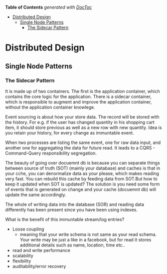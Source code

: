 <!-- START doctoc generated TOC please keep comment here to allow auto update -->
<!-- DON'T EDIT THIS SECTION, INSTEAD RE-RUN doctoc TO UPDATE -->
**Table of Contents**  *generated with [DocToc](https://github.com/thlorenz/doctoc)*

- [Distributed Design](#distributed-design)
  - [Single Node Patterns](#single-node-patterns)
    - [The Sidecar Pattern](#the-sidecar-pattern)

<!-- END doctoc generated TOC please keep comment here to allow auto update -->

# Distributed Design

## Single Node Patterns

### The Sidecar Pattern

It is made up of two containers.  The first is the application container, which contains the core logic for the application.
There is a sidecar container, which is responsible to augment and improve the application container, without the application container knowlege.


Event sourcing is about how your store data. The record will be stored with the history. For e.g. if the user has changed quantity in his shopping cart item, it should store previous as well as a new row with new quantity. Idea is you retain your history, for every change as immuntable event. 

When two processes are listing the same event, one for raw data input, and another one for aggregating the data for future read. It leads to a CQRS - Command-Query responsibility segregation.

The beauty of going over docuemnt db is because you can separate things between source of truth (SOT) (mainly your database) and caches is that in your cche, you can denormalize data as your please, which makes reading very fast. You can rebuild this cache by feeding data from SOT.But how to keep it updated when SOT is updated? The solution is you need some form of events that is generated on change and your cache (docuemnt db) will update the same accordingly.

The whole of writing data into the database (SOR) and reading data differently has been present since you have been using indexes.

What is the benefit of this immuntable stream/log entries?

- Loose coupling
  - meaning that your write schema is not same as your read schema. Your write may be just a like in a facebook, but for read it stores additional details such as name, location, time etc.. 
- read and write performance
- scalability 
- flexibility 
- auditability/error recovery


